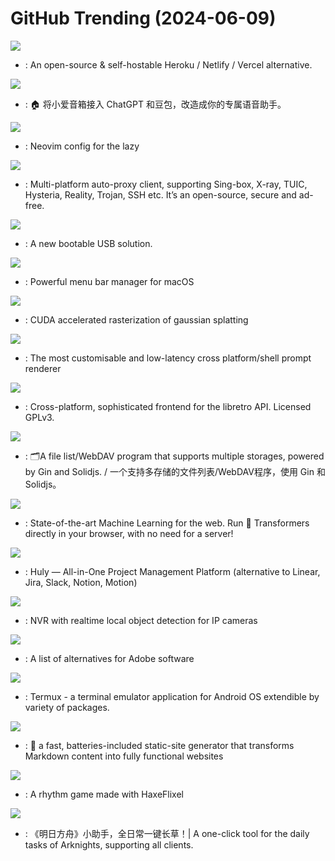 # GitHub Trending (2024-06-09)

![](https://img.shields.io/badge/PHP-New%20928-green?style=flat-square&logo=appveyor)
- [](https://github.comundefined): An open-source & self-hostable Heroku / Netlify / Vercel alternative.

![](https://img.shields.io/badge/TypeScript-New%20804-green?style=flat-square&logo=appveyor)
- [](https://github.comundefined): 🏠 将小爱音箱接入 ChatGPT 和豆包，改造成你的专属语音助手。

![](https://img.shields.io/badge/Lua-New%2061-green?style=flat-square&logo=appveyor)
- [](https://github.comundefined): Neovim config for the lazy

![](https://img.shields.io/badge/Dart-New%20232-green?style=flat-square&logo=appveyor)
- [](https://github.comundefined): Multi-platform auto-proxy client, supporting Sing-box, X-ray, TUIC, Hysteria, Reality, Trojan, SSH etc. It’s an open-source, secure and ad-free.

![](https://img.shields.io/badge/C-New%20241-green?style=flat-square&logo=appveyor)
- [](https://github.comundefined): A new bootable USB solution.

![](https://img.shields.io/badge/Swift-New%20910-green?style=flat-square&logo=appveyor)
- [](https://github.comundefined): Powerful menu bar manager for macOS

![](https://img.shields.io/badge/Cuda-New%2021-green?style=flat-square&logo=appveyor)
- [](https://github.comundefined): CUDA accelerated rasterization of gaussian splatting

![](https://img.shields.io/badge/Go-New%20105-green?style=flat-square&logo=appveyor)
- [](https://github.comundefined): The most customisable and low-latency cross platform/shell prompt renderer

![](https://img.shields.io/badge/C-New%2012-green?style=flat-square&logo=appveyor)
- [](https://github.comundefined): Cross-platform, sophisticated frontend for the libretro API. Licensed GPLv3.

![](https://img.shields.io/badge/Go-New%2029-green?style=flat-square&logo=appveyor)
- [](https://github.comundefined): 🗂️A file list/WebDAV program that supports multiple storages, powered by Gin and Solidjs. / 一个支持多存储的文件列表/WebDAV程序，使用 Gin 和 Solidjs。

![](https://img.shields.io/badge/JavaScript-New%20211-green?style=flat-square&logo=appveyor)
- [](https://github.comundefined): State-of-the-art Machine Learning for the web. Run 🤗 Transformers directly in your browser, with no need for a server!

![](https://img.shields.io/badge/Svelte-New%20165-green?style=flat-square&logo=appveyor)
- [](https://github.comundefined): Huly — All-in-One Project Management Platform (alternative to Linear, Jira, Slack, Notion, Motion)

![](https://img.shields.io/badge/Python-New%2019-green?style=flat-square&logo=appveyor)
- [](https://github.comundefined): NVR with realtime local object detection for IP cameras

![](https://img.shields.io/badge/none-New%20403-green?style=flat-square&logo=appveyor)
- [](https://github.comundefined): A list of alternatives for Adobe software

![](https://img.shields.io/badge/Java-New%2055-green?style=flat-square&logo=appveyor)
- [](https://github.comundefined): Termux - a terminal emulator application for Android OS extendible by variety of packages.

![](https://img.shields.io/badge/TypeScript-New%2011-green?style=flat-square&logo=appveyor)
- [](https://github.comundefined): 🌱 a fast, batteries-included static-site generator that transforms Markdown content into fully functional websites

![](https://img.shields.io/badge/Haxe-New%208-green?style=flat-square&logo=appveyor)
- [](https://github.comundefined): A rhythm game made with HaxeFlixel

![](https://img.shields.io/badge/C%2B%2B-New%2016-green?style=flat-square&logo=appveyor)
- [](https://github.comundefined): 《明日方舟》小助手，全日常一键长草！| A one-click tool for the daily tasks of Arknights, supporting all clients.

